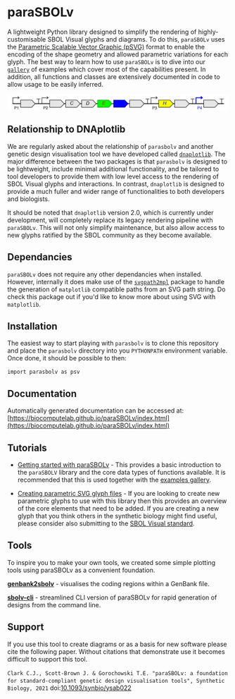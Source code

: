 # paraSBOLv

A lightweight Python library designed to simplify the rendering of highly-customisable SBOL Visual glyphs and diagrams. To do this, `paraSBOLv` uses the [Parametric Scalable Vector Graphic (pSVG)](https://parametric-svg.js.org) format to enable the encoding of the shape geometry and allowed parametric variations for each glyph. The best way to learn how to use `paraSBOLv` is to dive into our [`gallery`](./gallery/) of examples which cover most of the capabilities present. In addition, all functions and classes are extensively documented in code to allow usage to be easily inferred.

![Example image generated by paraSBOLv](gallery/04_plot_gff/04_plot_gff.jpg?raw=true "Example image generated by paraSBOLv")


## Relationship to DNAplotlib

We are regularly asked about the relationship of `parasbolv` and another genetic design visualisation tool we have developed called [`dnaplotlib`](http://www.dnaplotlib.org). The major difference between the two packages is that `parasbolv` is designed to be lightweight, include minimal additional functionality, and be tailored to tool developers to provide them with low level access to the rendering of SBOL Visual glyphs and interactions. In contrast, `dnaplotlib` is designed to provide a much fuller and wider range of functionalities to both developers and biologists.

It should be noted that `dnaplotlib` version 2.0, which is currently under development, will completely replace its legacy rendering pipeline with `paraSBOLv`. This will not only simplify maintenance, but also allow access to new glyphs ratified by the SBOL community as they become available.

## Dependancies

`paraSBOLv` does not require any other dependancies when installed. However, internally it does make use of the [`svgpath2mpl`](https://github.com/nvictus/svgpath2mpl) package to handle the generation of `matplotlib` compatible paths from an SVG path string. Do check this package out if you'd like to know more about using SVG with `matplotlib`.

## Installation

The easiest way to start playing with `parasbolv` is to clone this repository and place the `parasbolv` directory into you `PYTHONPATH` environment variable. Once done, it should be possible to then:

```
import parasbolv as psv
```

## Documentation

Automatically generated documentation can be accessed at: [https://biocomputelab.github.io/paraSBOLv/index.html](https://biocomputelab.github.io/paraSBOLv/index.html)

## Tutorials

- [Getting started with paraSBOLv](tutorials/getting_started.md) - This provides a basic introduction to the `paraSBOLV` library and the core data types of functions available. It is recommended that this is used together with the [examples gallery](./gallery/).

- [Creating parametric SVG glyph files](creating_psvg_glyphs) - If you are looking to create new parametric glyphs to use with this library then this provides an overview of the core elements that need to be added. If you are creating a new glyph that you think others in the synthetic biology might find useful, please consider also submitting to the [SBOL Visual standard](https://sbolstandard.org).

## Tools

To inspire you to make your own tools, we created some simple plotting tools using paraSBOLv as a convenient foundation. 

**[genbank2sbolv](gallery/genbank2sbolv)** - visualises the coding regions within a GenBank file.

**[sbolv-cli](gallery/sbolv-cli)** - streamlined CLI version of paraSBOLv for rapid generation of designs from the command line.

## Support

If you use this tool to create diagrams or as a basis for new software please cite the following paper. Without citations that demonstrate use it becomes difficult to support this tool.

`Clark C.J., Scott-Brown J. & Gorochowski T.E. "paraSBOLv: a foundation for standard-compliant genetic design visualisation tools", Synthetic Biology, 2021` doi:[10.1093/synbio/ysab022](https://dx.doi.org/10.1093/synbio/ysab022)
